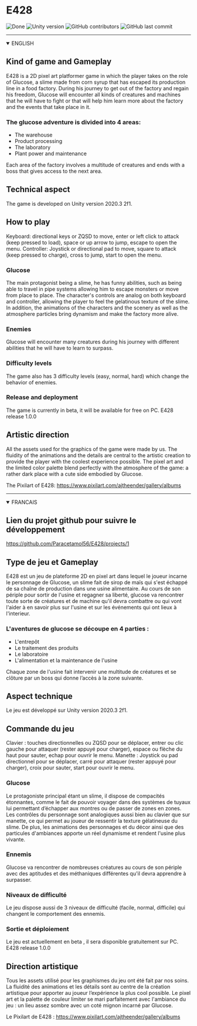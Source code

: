 # E428

![Done](https://img.shields.io/badge/Done-009922?style=flat-square) ![Unity version](https://img.shields.io/badge/Unity%20version-2020.3%202f1-blue?style=flat-square) ![GitHub contributors](https://img.shields.io/github/contributors/Paracetamol56/E428?style=flat-square) ![GitHub last commit](https://img.shields.io/github/last-commit/Paracetamol56/E428?style=flat-square)

---

<details open="close">
    <summary>ENGLISH</summary>

## Kind of game and Gameplay

E428 is a 2D pixel art platformer game in which the player takes on the role of Glucose, a slime made from corn syrup that has escaped its production line in a food factory. During his journey to get out of the factory and regain his freedom, Glucose will encounter all kinds of creatures and machines that he will have to fight or that will help him learn more about the factory and the events that take place in it.

### The glucose adventure is divided into 4 areas:

- The warehouse
- Product processing
- The laboratory
- Plant power and maintenance

Each area of the factory involves a multitude of creatures and ends with a boss that gives access to the next area.

## Technical aspect

The game is developed on Unity version 2020.3 2f1.

## How to play

Keyboard: directional keys or ZQSD to move, enter or left click to attack (keep pressed to load), space or up arrow to jump, escape to open the menu.
Controller: Joystick or directional pad to move, square to attack (keep pressed to charge), cross to jump, start to open the menu.

### Glucose

The main protagonist being a slime, he has funny abilities, such as being able to travel in pipe systems allowing him to escape monsters or move from place to place. The character's controls are analog on both keyboard and controller, allowing the player to feel the gelatinous texture of the slime. In addition, the animations of the characters and the scenery as well as the atmosphere particles bring dynamism and make the factory more alive.

### Enemies

Glucose will encounter many creatures during his journey with different abilities that he will have to learn to surpass.

### Difficulty levels

The game also has 3 difficulty levels (easy, normal, hard) which change the behavior of enemies.

### Release and deployment

The game is currently in beta, it will be available for free on PC. E428 release 1.0.0

## Artistic direction

All the assets used for the graphics of the game were made by us. The fluidity of the animations and the details are central to the artistic creation to provide the player with the coolest experience possible. The pixel art and the limited color palette blend perfectly with the atmosphere of the game: a rather dark place with a cute side embodied by Glucose.

The Pixilart of E428: https://www.pixilart.com/ajtheender/gallery/albums

</details>

---

<details open="close">
    <summary>FRANCAIS</summary>

## Lien du projet github pour suivre le développement

https://github.com/Paracetamol56/E428/projects/1

## Type de jeu et Gameplay

E428 est un jeu de plateforme 2D en pixel art dans lequel le joueur incarne le personnage de Glucose, un slime fait de sirop de maïs qui s'est échappé de sa chaîne de production dans une usine alimentaire. Au cours de son périple pour sortir de l'usine et regagner sa liberté, glucose va rencontrer toute sorte de créatures et de machine qu'il devra combattre ou qui vont l'aider à en savoir plus sur l'usine et sur les événements qui ont lieux à l'interieur.

### L'aventures de glucose se découpe en 4 parties :

- L'entrepôt
- Le traitement des produits
- Le laboratoire
- L'alimentation et la maintenance de l'usine

Chaque zone de l'usine fait intervenir une multitude de créatures et se clôture par un boss qui donne l’accès à la zone suivante.

## Aspect technique

Le jeu est développé sur Unity version 2020.3 2f1.

## Commande du jeu

Clavier : touches directionnelles ou ZQSD pour se déplacer, entrer ou clic gauche pour attaquer (rester appuyé pour charger), espace ou flèche du haut pour sauter, echap pour ouvrir le menu.
Manette : Joystick ou pad directionnel pour se déplacer, carré pour attaquer (rester appuyé pour charger), croix pour sauter, start pour ouvrir le menu.

### Glucose

Le protagoniste principal étant un slime, il dispose de compacités étonnantes, comme le fait de pouvoir voyager dans des systèmes de tuyaux lui permettant d’échapper aux montres ou de passer de zones en zones. Les contrôles du personnage sont analogiques aussi bien au clavier que sur manette, ce qui permet au joueur de ressentir la texture gélatineuse du slime. De plus, les animations des personnages et du décor ainsi que des particules d'ambiances apporte un réel dynamisme et rendent l'usine plus vivante.

### Ennemis

Glucose va rencontrer de nombreuses créatures au cours de son périple avec des aptitudes et des méthaniques différentes qu'il devra apprendre à surpasser.

### Niveaux de difficulté

Le jeu dispose aussi de 3 niveaux de difficulté (facile, normal, difficile) qui changent le comportement des ennemis.

### Sortie et déploiement

Le jeu est actuellement en beta , il sera disponible gratuitement sur PC. E428 release 1.0.0

## Direction artistique

Tous les assets utilisé pour les graphismes du jeu ont été fait par nos soins. La fluidité des animations et les détails sont au centre de la création artistique pour apporter au joueur l’expérience la plus cool possible. Le pixel art et la palette de couleur limiter se mari parfaitement avec l'ambiance du jeu : un lieu assez sombre avec un coté mignon incarné par Glucose.

Le Pixilart de E428 : https://www.pixilart.com/ajtheender/gallery/albums
